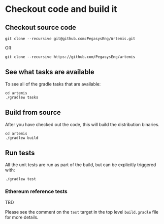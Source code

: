 # Checkout code and build it
## Checkout source code

```
git clone --recursive git@github.com:PegasysEng/Artemis.git
```
OR
```
git clone --recursive https://github.com/PegasysEng/artemis
```

## See what tasks are available
To see all of the gradle tasks that are available:
```
cd artemis
./gradlew tasks  
```


## Build from source
After you have checked out the code, this will build the distribution binaries.
```
cd artemis
./gradlew build  
```

## Run tests
All the unit tests are run as part of the build, but can be explicitly triggered with:
```
./gradlew test
```

### Ethereum reference tests

TBD

Please see the comment on the `test` target in the top level `build.gradle`
file for more details.
